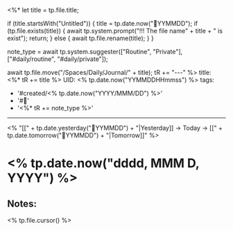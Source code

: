 <%*
  let title = tp.file.title;
  
  if (title.startsWith("Untitled")) {
    title = tp.date.now("📝YYMMDD");
	if (tp.file.exists(title)) {
      await tp.system.prompt("!!! The file name" + title + " is exist");
	  return;
    }
	else {
	  await tp.file.rename(title);
	}
  }

  note_type = await tp.system.suggester(["Routine", "Private"], ["#daily/routine", "#daily/private"]);
  
  await tp.file.move("/Spaces/Daily/Journal/" + title);
  tR += "---"
%>
title: <%* tR += title %>
UID: <% tp.date.now("YYMMDDHHmmss") %>
tags:
  - '#created/<% tp.date.now("YYYY/MMM/DD") %>'
  - '#📅'
  - '<%* tR += note_type %>'
---
<% "[[" + tp.date.yesterday("📝YYMMDD") + "|Yesterday]] -> Today -> [[" + tp.date.tomorrow("📝YYMMDD")  + "|Tomorrow]]" %>
# <% tp.date.now("dddd, MMM D, YYYY") %>

## Notes:
<% tp.file.cursor() %>
